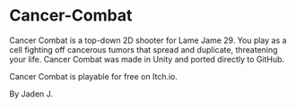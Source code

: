 # Cancer-Combat

Cancer Combat is a top-down 2D shooter for
Lame Jame 29. You play as a cell fighting off
cancerous tumors that spread and duplicate,
threatening your life. Cancer Combat was made
in Unity and ported directly to GitHub.

Cancer Combat is playable for free on Itch.io.

By Jaden J.
